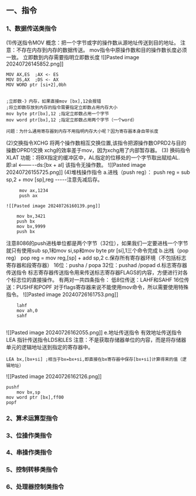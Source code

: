 ## 一、指令
### 1、数据传送类指令
(1)传送指令MOV
概念：把一个字节或字的操作数从源地址传送到目的地址。
注意：不存在内存到内存的数据传送。
	mov指令中原操作数和目的操作数长度必须一致。
	立即数到内存需要指明立即数长度
![[Pasted image 20240726145852.png]]
```
MOV AX,ES  ;AX <- ES
MOV DS,AX  ;DS <- AX
MOV WORD ptr [si+2],0bh


;立即数-》内存，如果直接mov [bx],12会报错
;将立即数存放到内存的指令需要指定立即数占用内存大小
mov byte ptr[bx],12 ;指定立即数占用一个字节
mov word ptr[bx],12 ;指定立即数占用两个字节（一个word）

问题：为什么通用寄存器到内存不用指明内存大小呢？因为寄存器本身自带长度
```

(2)交换指令XCHG
	将两个操作数相互交换位置,该指令把源操作数OPRD2与目的操数OPRD1交换
	xchg的效率差于mov，因为xchg用了内部暂存器。
(3) 换码指令XLAT
功能：将BX指定的缓冲区中，AL指定的位移处的一个字节取出赋给AL.
	即:al <-----ds:[bx + al] 
	该指令无操作数。
![[Pasted image 20240726155725.png]]
(4)堆栈操作指令
a.进栈（push reg）：
push reg = sub sp,2  +  mov [sp],reg  -----注意先减后存。
```
	 mov ax,1234
	 push ax
```
	![[Pasted image 20240726160139.png]]
```
	mov bx,3421
	push bx
	mov bx,9999
	push bx
```
注意8086的push进栈单位都是两个字节（32位），如果我们一定要进栈一个字节就只有使用sub sp,1和mov si,sp和mov byte ptr [si],1三个命令完成
b.出栈（pop reg）
	pop reg  =  mov reg,[sp]   +   add sp,2
c.保存所有寄存器环境（不包括标志寄存器和段寄存器）
	16位：pusha / popa
	32位：pushad /popad
d.标志寄存器传送指令
	标志寄存器传送指令用来传送标志寄存器FLAGS的内容，方便进行对各个标志位的直接操作。
	有两对一共四条指令：
		低8位传送：LAHF和SAHF
		16位传送：PUSHF和POPF
	对于flags寄存器来说不能使用mov命令，所以需要使用特殊指令。
	![[Pasted image 20240726161753.png]]
```
	lahf
	mov ah,0
	sahf
	
```
![[Pasted image 20240726162055.png]]
e.地址传送指令
	有效地址传送指令LEA
	指针传送指令LDS和LES
	注意：不是获取存储器单位的内容，而是将存储器单元的逻辑地址送到指定的寄存器中。 
```
LEA bx,[bx+si] ;相当于bx=bx+si,即直接在bx寄存器中保存[bx+si]计算得来的值（逻辑地址）
```

![[Pasted image 20240726162126.png]]
```
pushf
	mov bx,sp
mov word ptr [bx],ff00 
popf
```
### 2、算术运算型指令
### 3、位操作类指令
### 4、串操作类指令
### 5、控制转移类指令
### 6、处理器控制类指令

